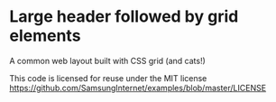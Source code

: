 # Large header followed by grid elements

A common web layout built with CSS grid (and cats!)

This code is licensed for reuse under the MIT license
https://github.com/SamsungInternet/examples/blob/master/LICENSE
